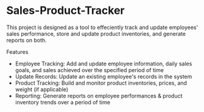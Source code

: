 # Sales-Product-Tracker


This project is designed as a tool to effeciently track and update employees' sales performance, store and update product inventories, and generate reports on both. 

Features
- Employee Tracking: Add and update employee information, daily sales goals, and sales achieved over the specified period of time
- Update Records: Update an existing employee's records in the system
- Product Tracking: Build and monitor product inventories, prices, and weight (if applicable)
- Reporting: Generate reports on employee performances & product inventory trends over a period of time
